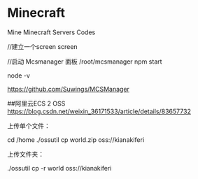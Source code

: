 # Minecraft
Mine Minecraft Servers Codes

//建立一个screen
screen

//启动 Mcsmanager 面板 /root/mcsmanager
npm start 

node -v

https://github.com/Suwings/MCSManager



##阿里云ECS 2 OSS
https://blog.csdn.net/weixin_36171533/article/details/83657732

上传单个文件：

cd /home
./ossutil cp world.zip oss://kianakiferi

上传文件夹：

./ossutil cp -r world oss://kianakiferi
